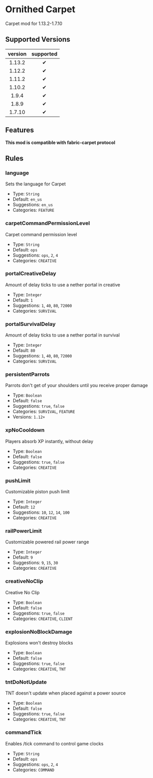 # Ornithed Carpet

Carpet mod for 1.13.2-1.7.10

## Supported Versions

| version |  supported  |
|:-------:|:-----------:|
| 1.13.2  |      ✔      |
| 1.12.2  |      ✔      |
| 1.11.2  |      ✔      |
| 1.10.2  |      ✔      |
|  1.9.4  |      ✔      |
|  1.8.9  |      ✔      |
| 1.7.10  |      ✔      |

## Features

**This mod is compatible with fabric-carpet protocol**

## Rules

### language

Sets the language for Carpet

- Type: `String`
- Default: `en_us`
- Suggestions: `en_us`
- Categories: `FEATURE`

### carpetCommandPermissionLevel

Carpet command permission level

- Type: `String`
- Default: `ops`
- Suggestions: `ops`, `2`, `4`
- Categories: `CREATIVE`

### portalCreativeDelay

Amount of delay ticks to use a nether portal in creative

- Type: `Integer`
- Default: `1`
- Suggestions: `1`, `40`, `80`, `72000`
- Categories: `SURVIVAL`

### portalSurvivalDelay

Amount of delay ticks to use a nether portal in survival

- Type: `Integer`
- Default: `80`
- Suggestions: `1`, `40`, `80`, `72000`
- Categories: `SURVIVAL`

### persistentParrots

Parrots don't get of your shoulders until you receive proper damage

- Type: `Boolean`
- Default: `false`
- Suggestions: `true`, `false`
- Categories: `SURVIVAL`, `FEATURE`
- Versions: `1.12+`

### xpNoCooldown

Players absorb XP instantly, without delay

- Type: `Boolean`
- Default: `false`
- Suggestions: `true`, `false`
- Categories: `CREATIVE`

### pushLimit

Customizable piston push limit

- Type: `Integer`
- Default: `12`
- Suggestions: `10`, `12`, `14`, `100`
- Categories: `CREATIVE`

### railPowerLimit

Customizable powered rail power range

- Type: `Integer`
- Default: `9`
- Suggestions: `9`, `15`, `30`
- Categories: `CREATIVE`

### creativeNoClip

Creative No Clip

- Type: `Boolean`
- Default: `false`
- Suggestions: `true`, `false`
- Categories: `CREATIVE`, `CLIENT`

### explosionNoBlockDamage

Explosions won't destroy blocks

- Type: `Boolean`
- Default: `false`
- Suggestions: `true`, `false`
- Categories: `CREATIVE`, `TNT`

### tntDoNotUpdate

TNT doesn't update when placed against a power source

- Type: `Boolean`
- Default: `false`
- Suggestions: `true`, `false`
- Categories: `CREATIVE`, `TNT`

### commandTick

Enables /tick command to control game clocks

- Type: `String`
- Default: `ops`
- Suggestions: `ops`, `2`, `4`
- Categories: `COMMAND`

